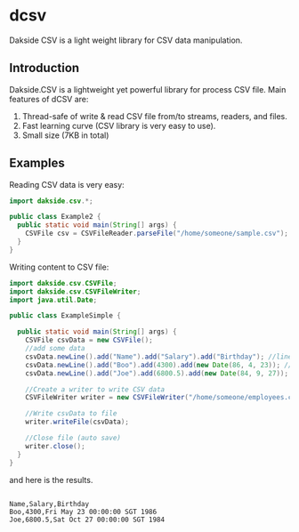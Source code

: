 # dcsv
Dakside CSV is a light weight library for CSV data manipulation.

## Introduction

Dakside.CSV is a lightweight yet powerful library for process CSV file. Main features of dCSV are:

1. Thread-safe of write & read CSV file from/to streams, readers, and files.
2. Fast learning curve (CSV library is very easy to use).
3. Small size (7KB in total)

## Examples

Reading CSV data is very easy:

``` java
import dakside.csv.*;

public class Example2 {
  public static void main(String[] args) {
    CSVFile csv = CSVFileReader.parseFile("/home/someone/sample.csv");
  }
} 
```

Writing content to CSV file:

``` java
import dakside.csv.CSVFile;
import dakside.csv.CSVFileWriter;
import java.util.Date;

public class ExampleSimple {

  public static void main(String[] args) {
    CSVFile csvData = new CSVFile();
    //add some data
    csvData.newLine().add("Name").add("Salary").add("Birthday"); //line 1
    csvData.newLine().add("Boo").add(4300).add(new Date(86, 4, 23)); //line 2
    csvData.newLine().add("Joe").add(6800.5).add(new Date(84, 9, 27)); //line 3

    //Create a writer to write CSV data
    CSVFileWriter writer = new CSVFileWriter("/home/someone/employees.csv");

    //Write csvData to file
    writer.writeFile(csvData);

    //Close file (auto save)
    writer.close();
  }
} 
```

and here is the results.

```File: employees.csv

Name,Salary,Birthday
Boo,4300,Fri May 23 00:00:00 SGT 1986
Joe,6800.5,Sat Oct 27 00:00:00 SGT 1984 
```

